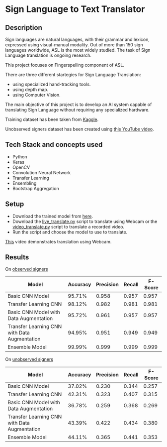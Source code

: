 # Sign Language to Text Translator

## Description

Sign languages are natural languages, with their grammar and lexicon, expressed using visual-manual modality. Out of more than 150 sign languages worldwide, ASL is the most widely studied. The task of Sign Language translation is ongoing research.

This project focuses on Fingerspelling component of ASL.

There are three different startegies for Sign Language Translation:

- using specialized hand-tracking tools.
- using depth map.
- using Computer Vision.

The main objective of this project is to develop an AI system capable of translating Sign Language without requiring any specialized hardware.

Training dataset has been taken from [Kaggle](https://www.kaggle.com/grassknoted/asl-alphabet).

Unobserved signers dataset has been created using [this YouTube video](https://youtu.be/6_gXiBe9y9A).

## Tech Stack and concepts used

- Python
- Keras
- OpenCV
- Convolution Neural Network
- Transfer Learning
- Ensembling
- Bootstrap Aggregation

## Setup

- Download the trained model from [here](https://github.com/anuj0721/sign-language-to-text-translator/tree/main/models).
- Download the [live_translate.py](https://github.com/anuj0721/sign-language-to-text-translator/blob/main/live_translate.py) script to translate using Webcam or the [video_translate.py](https://github.com/anuj0721/sign-language-to-text-translator/blob/main/video_translate.py) script to translate a recorded video.
- Run the script and choose the model to use to translate.

[This](https://youtu.be/TE6mQuVlylU) video demonstrates translation using Webcam.

## Results

On [observed signers](https://www.kaggle.com/grassknoted/asl-alphabet)

| Model                                        | Accuracy | Precision | Recall | F-Score |
| -------------------------------------------- | -------- | --------- | ------ | ------- |
| Basic CNN Model                              | 95.71%   | 0.958     | 0.957  | 0.957   |
| Transfer Learning CNN                        | 98.12%   | 0.982     | 0.981  | 0.981   |
| Basic CNN Model with Data Augmentation       | 95.72%   | 0.961     | 0.957  | 0.957   |
| Transfer Learning CNN with Data Augmentation | 94.95%   | 0.951     | 0.949  | 0.949   |
| Ensemble Model                               | 99.99%   | 0.999     | 0.999  | 0.999   |

On [unobserved signers](https://github.com/anuj0721/sign-language-to-text-translator/tree/main/asl_alphabets)

| Model                                        | Accuracy | Precision | Recall | F-Score |
| -------------------------------------------- | -------- | --------- | ------ | ------- |
| Basic CNN Model                              | 37.02%   | 0.230     | 0.344  | 0.257   |
| Transfer Learning CNN                        | 42.31%   | 0.323     | 0.407  | 0.315   |
| Basic CNN Model with Data Augmentation       | 36.78%   | 0.259     | 0.368  | 0.269   |
| Transfer Learning CNN with Data Augmentation | 43.39%   | 0.422     | 0.434  | 0.380   |
| Ensemble Model                               | 44.11%   | 0.365     | 0.441  | 0.353   |
